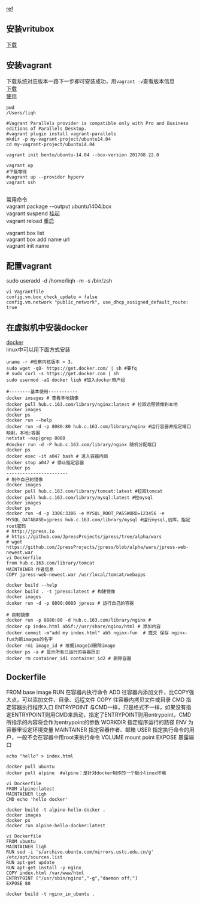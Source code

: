 [ref](http://blog.csdn.net/zhouhuakang/article/details/51098066)
## 安装vritubox
[下载](http://www.oracle.com/technetwork/server-storage/virtualbox/downloads/index.html)
## 安装vagrant
下载系统对应版本一路下一步即可安装成功，用`vagrant -v`查看版本信息  
[下载](https://www.vagrantup.com/downloads.html)  
[使用](https://www.vagrantup.com/docs/cli)

```
pwd
/Users/liqh

#Vagrant Parallels provider is compatible only with Pro and Business editions of Parallels Desktop.
#vagrant plugin install vagrant-parallels
mkdir -p my-vagrant-project/ubuntu14.04
cd my-vagrant-project/ubuntu14.04

vagrant init bento/ubuntu-14.04 --box-version 201708.22.0

vagrant up
#下载等待
#vagrant up --provider hyperv
vagrant ssh


```
常用命令<br />
vagrant package --output ubuntu1404.box<br />
vagrant suspend 挂起<br />
vagrant reload 重启<br />

vagrant box list <br />
vagrant box add name url<br />
vagrant init name<br />

## 配置vagrant
sudo useradd -d /home/liqh -m -s /bin/zsh
```
vi Vagrantfile
config.vm.box_check_update = false
config.vm.network "public_network", use_dhcp_assigned_default_route: true
```


## 在虚拟机中安装docker
[docker](https://www.docker.com/)  <br />
linux中可以用下面方式安装
```
uname -r #检察内核版本 > 3.
sudo wget -qO- https://get.docker.com/ | sh #要fq
# sudo curl -s https://get.docker.com | sh
sudo usermod -aG docker liqh #加入docker用户组
 
#--------基本使用-----------
docker imsages # 查看本地镜像
docker pull hub.c.163.com/library/nginx:latest # 拉取远程镜像到本地
docker images 
docker ps
docker run --help
docker run -d -p 8080:80 hub.c.163.com/library/nginx #运行容器并指定端口映射，本地:容器
netstat -nap|grep 8080
#docker run -d -P hub.c.163.com/library/nginx 随机分配端口
docker ps
docker exec -it a047 bash # 进入容器内部
docker stop a047 # 停止指定容器
docker ps
-----------------------
# 制作自己的镜像
docker images
docker pull hub.c.163.com/library/tomcat:latest #拉取tomcat
docker pull hub.c.163.com/library/mysql:latest #拉mysql
docker images
docker ps
docker run -d -p 3306:3306 -e MYSQL_ROOT_PASSWORD=123456 -e MYSQL_DATABASE=jpress hub.c.163.com/library/mysql #运行mysql,创库，指定root密码
# http://jpress.io
# https://github.com/JpressProjects/jpress/tree/alpha/wars
# wget https://github.com/JpressProjects/jpress/blob/alpha/wars/jpress-web-newest.war
vi Dockerfile
from hub.c.163.com/library/tomcat
MAINTAINER 作者信息
COPY jpress-web-newest.war /usr/local/tomcat/webapps

docker build --help
docker build . -t jpress:latest # 构建镜像
docker images
dcoker run -d -p 8800:8080 jpress # 运行自己的容器

# 自制镜像
docker run -p 8880:80 -d hub.c.163.com/library/nginx # 
docker cp index.html ab5f://usr/share/nginx/html # 添加内容
docker commit -m"add my index.html" ab5 nginx-fun  # 提交 保存 nginx-fun为新images的名字
docker rmi image_id # 根据imageId删除image
docker ps -a # 显示所有已运行的容器历史
docker rm container_id1 container_id2 # 删除容器
```

## Dockerfile
FROM base image
RUN 在容器内执行命令
ADD 往容器内添加文件，比COPY强大点，可以添加文件、目录、远程文件
COPY 往容器内拷贝文件或目录
CMD 指定容器执行程序入口
ENTRYPOINT 与CMD一样，只是格式不一样，如果没有指定ENTRYPOINT则用CMD来启动，指定了ENTRYPOINT则用entrypoint，CMD所指示的内容将会作为entrypoint的参数
WORKDIR 指定程序运行的路径
ENV 为容器里设定环境变量
MAINTAINER 指定容器作者、邮箱
USER 指定执行命令的用户，一般不会在容器中用root来执行命令
VOLUME mount point
EXPOSE 暴露端口

```
echo "hello" > index.html

docker pull ubuntu
docker pull alpine  #alpine：是针对docker制作的一个极小linux环境

vi Dockerfile
FROM alpine:latest
MAINTAINER liqh
CMD echo 'hello docker'

docker build -t alpine-hello-docker .
docker images
docker ps
docker run alpine-hello-docker:latest 

vi Dockerfile
FROM ubuntu
MAINTAINER liqh
RUN sed -i 's/archive.ubuntu.com/mirrors.ustc.edu.cn/g' /etc/apt/sources.list
RUN apt-get update
RUN apt-get install -y nginx
COPY index.html /var/www/html
ENTRYPOINT ["/usr/sbin/nginx","-g","daemon off;"]
EXPOSE 80

docker build -t nginx_in_ubuntu .

```

